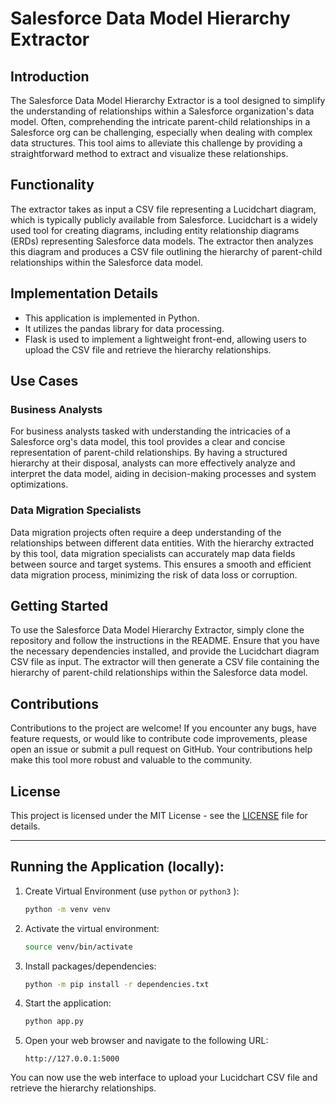 
# Salesforce Data Model Hierarchy Extractor

## Introduction
The Salesforce Data Model Hierarchy Extractor is a tool designed to simplify the understanding of relationships within a Salesforce organization's data model. Often, comprehending the intricate parent-child relationships in a Salesforce org can be challenging, especially when dealing with complex data structures. This tool aims to alleviate this challenge by providing a straightforward method to extract and visualize these relationships.

## Functionality
The extractor takes as input a CSV file representing a Lucidchart diagram, which is typically publicly available from Salesforce. Lucidchart is a widely used tool for creating diagrams, including entity relationship diagrams (ERDs) representing Salesforce data models. The extractor then analyzes this diagram and produces a CSV file outlining the hierarchy of parent-child relationships within the Salesforce data model.

## Implementation Details
- This application is implemented in Python.
- It utilizes the pandas library for data processing.
- Flask is used to implement a lightweight front-end, allowing users to upload the CSV file and retrieve the hierarchy relationships.

## Use Cases
### Business Analysts
For business analysts tasked with understanding the intricacies of a Salesforce org's data model, this tool provides a clear and concise representation of parent-child relationships. By having a structured hierarchy at their disposal, analysts can more effectively analyze and interpret the data model, aiding in decision-making processes and system optimizations.

### Data Migration Specialists
Data migration projects often require a deep understanding of the relationships between different data entities. With the hierarchy extracted by this tool, data migration specialists can accurately map data fields between source and target systems. This ensures a smooth and efficient data migration process, minimizing the risk of data loss or corruption.

## Getting Started
To use the Salesforce Data Model Hierarchy Extractor, simply clone the repository and follow the instructions in the README. Ensure that you have the necessary dependencies installed, and provide the Lucidchart diagram CSV file as input. The extractor will then generate a CSV file containing the hierarchy of parent-child relationships within the Salesforce data model.

## Contributions
Contributions to the project are welcome! If you encounter any bugs, have feature requests, or would like to contribute code improvements, please open an issue or submit a pull request on GitHub. Your contributions help make this tool more robust and valuable to the community.

## License
This project is licensed under the MIT License - see the [LICENSE](LICENSE) file for details.


--------------------------------

## Running the Application (locally):

1. Create Virtual Environment (use <code>python</code> or <code>python3</code> ):

    ```bash
    python -m venv venv
    ```

2. Activate the virtual environment:

    ```bash
    source venv/bin/activate
    ```

3. Install packages/dependencies:

    ```bash
    python -m pip install -r dependencies.txt
    ```

4. Start the application:

    ```bash
    python app.py
    ```

5. Open your web browser and navigate to the following URL:

    ```
    http://127.0.0.1:5000
    ```

You can now use the web interface to upload your Lucidchart CSV file and retrieve the hierarchy relationships.
